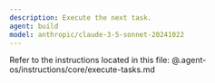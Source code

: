 ```yaml
---
description: Execute the next task.
agent: build
model: anthropic/claude-3-5-sonnet-20241022
---
```


Refer to the instructions located in this file:
@.agent-os/instructions/core/execute-tasks.md